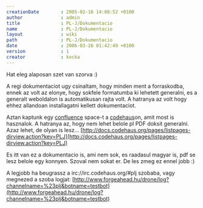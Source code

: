 ```yaml
---
creationDate        : 2005-02-16 14:08:52 +0100 
author              : admin 
title               : PL-J/Dokumentacio 
name                : PL-J/Dokumentacio 
layout              : wiki 
path                : PL-J/Dokumentacio 
date                : 2006-03-26 01:42:49 +0100 
version             : 1 
creator             : kocka 
---
```

Hat eleg alaposan szet van szorva :)

A regi dokumentaciot ugy csinaltam, hogy minden ment a forraskodba, ennek az volt az elonye, hogy sokfele formatumba ki lehetett generalni, es a generalt weboldalon is automatikusan rajta volt. A hatranya az volt hogy ehhez allandoan installagatni kellett dokumentaciot.

Aztan kaptunk egy [confluence](../confluence.html) space-t a [codehaus](../codehaus.html)on, amit most is hasznalok. A hatranya az, hogy nem lehet belole pl PDF doksit generalni. Azaz lehet, de olyan is lesz...
[http://docs.codehaus.org/pages/listpages-dirview.action?key=PLJ](http://docs.codehaus.org/pages/listpages-dirview.action?key=PLJ)

Es itt van ez a dokumentacio is, ami nem sok, es raadasul magyar is, pdf se lesz belole egy konnyen. Szoval nem sokat er.
De les zmeg ez ennel jobb :)

A legjobb ha beugrassz a irc://irc.codehaus.org/#plj szobaba, vagy megnezed a szoba logjat:
[http://www.forgeahead.hu/drone/log?channelname=%23plj&botname=testbot](http://www.forgeahead.hu/drone/log?channelname=%23plj&botname=testbot)
